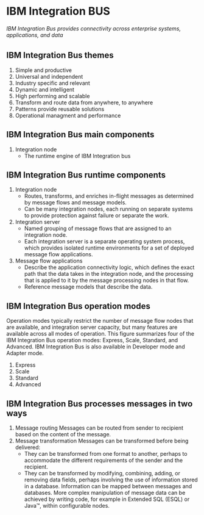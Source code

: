 # IBM Integration BUS
###### IBM Integration Bus provides connectivity across enterprise systems, applications, and data

## IBM Integration Bus themes
1. Simple and productive
2. Universal and independent
3. Industry specific and relevant
4. Dynamic and intelligent
5. High performing and scalable
6. Transform and route data from anywhere, to anywhere
7. Patterns provide reusable solutions
8. Operational managment and performance

## IBM Integration Bus main components
1. Integration node
   - The runtime engine of IBM Integration bus

## IBM Integration Bus runtime components
1. Integration node
   - Routes, transforms, and enriches in-flight messages as determined by message
flows and message models.
   - Can be many integration nodes, each running on separate systems to provide
protection against failure or separate the work.
2. Integration server
   - Named grouping of message flows that are assigned to an integration node.
   - Each integration server is a separate operating system process, which provides
isolated runtime environments for a set of deployed message flow applications.
3. Message flow applications
   - Describe the application connectivity logic, which defines the exact path that the
data takes in the integration node, and the processing that is applied to it by the
message processing nodes in that flow.
   - Reference message models that describe the data.

## IBM Integration Bus operation modes
   Operation modes typically restrict the number of message flow nodes that are available, and
integration server capacity, but many features are available across all modes of operation. This
figure summarizes four of the IBM Integration Bus operation modes: Express, Scale, Standard, and
Advanced. IBM Integration Bus is also available in Developer mode and Adapter mode.

   1. Express
   2. Scale
   3. Standard
   4. Advanced

## IBM Integration Bus processes messages in two ways
1. Message routing
   Messages can be routed from sender to recipient based on the content of the message.
2. Message transformation
   Messages can be transformed before being delivered:
   - They can be transformed from one format to another, perhaps to accommodate the different requirements of the sender and the recipient.
   - They can be transformed by modifying, combining, adding, or removing data fields, perhaps involving the use of information stored in a database. Information can be mapped between messages and databases. More complex manipulation of message data can be achieved by writing code, for example in Extended SQL (ESQL) or Java™, within configurable nodes.
